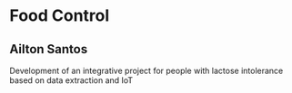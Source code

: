 # Food Control
## Ailton Santos

Development of an integrative project for people with lactose intolerance based on data extraction and IoT
